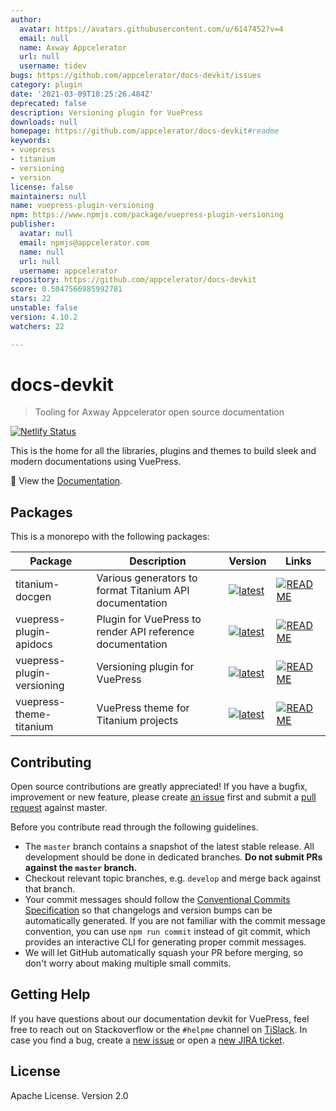 ```yaml
---
author:
  avatar: https://avatars.githubusercontent.com/u/6147452?v=4
  email: null
  name: Axway Appcelerator
  url: null
  username: tidev
bugs: https://github.com/appcelerator/docs-devkit/issues
category: plugin
date: '2021-03-09T18:25:26.484Z'
deprecated: false
description: Versioning plugin for VuePress
downloads: null
homepage: https://github.com/appcelerator/docs-devkit#readme
keywords:
- vuepress
- titanium
- versioning
- version
license: false
maintainers: null
name: vuepress-plugin-versioning
npm: https://www.npmjs.com/package/vuepress-plugin-versioning
publisher:
  avatar: null
  email: npmjs@appcelerator.com
  name: null
  url: null
  username: appcelerator
repository: https://github.com/appcelerator/docs-devkit
score: 0.5047566985992781
stars: 22
unstable: false
version: 4.10.2
watchers: 22

---
```


# docs-devkit

> Tooling for Axway Appcelerator open source documentation

[![Netlify Status](https://api.netlify.com/api/v1/badges/28f362c2-9aef-4701-a0d6-25f7bd71760f/deploy-status)](https://app.netlify.com/sites/titanium-docs-devkit/deploys)

This is the home for all the libraries, plugins and themes to build sleek and modern documentations using VuePress.

📖 View the [Documentation](https://titanium-docs-devkit.netlify.com/).

## Packages

This is a monorepo with the following packages:

| Package | Description | Version | Links |
|---|---|---|---|
| titanium-docgen | Various generators to format Titanium API documentation | [![latest](https://img.shields.io/npm/v/titanium-docgen.svg?style=flat-square)](https://www.npmjs.com/package/titanium-docgen) | [![README](https://img.shields.io/badge/README--green.svg)](packages/titanium-docgen#readme) |
| vuepress-plugin-apidocs | Plugin for VuePress to render API reference documentation | [![latest](https://img.shields.io/npm/v/vuepress-plugin-apidocs.svg?style=flat-square)](https://www.npmjs.com/package/vuepress-plugin-apidocs) | [![README](https://img.shields.io/badge/README--green.svg)](packages/vuepress/vuepress-plugin-apidocs#readme) |
| vuepress-plugin-versioning | Versioning plugin for VuePress | [![latest](https://img.shields.io/npm/v/vuepress-plugin-versioning.svg?style=flat-square)](https://www.npmjs.com/package/vuepress-plugin-versioning) | [![README](https://img.shields.io/badge/README--green.svg)](packages/vuepress/vuepress-plugin-versioning#readme) |
| vuepress-theme-titanium | VuePress theme for Titanium projects | [![latest](https://img.shields.io/npm/v/vuepress-theme-titanium.svg?style=flat-square)](https://www.npmjs.com/package/vuepress-theme-titanium) | [![README](https://img.shields.io/badge/README--green.svg)](packages/vuepress/vuepress-theme-titanium#readme) |

## Contributing

Open source contributions are greatly appreciated! If you have a bugfix, improvement or new feature, please create
[an issue](https://github.com/appcelerator/docs-devkit/issues/new) first and submit a [pull request](https://github.com/appcelerator/docs-devkit/pulls/new) against master.

Before you contribute read through the following guidelines.

* The `master` branch contains a snapshot of the latest stable release. All development should be done in dedicated branches. **Do not submit PRs against the `master` branch.**
* Checkout relevant topic branches, e.g. `develop` and merge back against that branch.
* Your commit messages should follow the [Conventional Commits Specification](https://conventionalcommits.org/) so that changelogs and version bumps can be automatically generated. If you are not familiar with the commit message convention, you can use `npm run commit` instead of git commit, which provides an interactive CLI for generating proper commit messages.
* We will let GitHub automatically squash your PR before merging, so don't worry about making multiple small commits.

## Getting Help

If you have questions about our documentation devkit for VuePress, feel free to reach out on Stackoverflow or the
`#helpme` channel on [TiSlack](http://tislack.org). In case you find a bug, create a [new issue](https://github.com/appcelerator/docs-devkit/issues/new)
or open a [new JIRA ticket](https://jira.appcelerator.org).

## License

Apache License. Version 2.0
